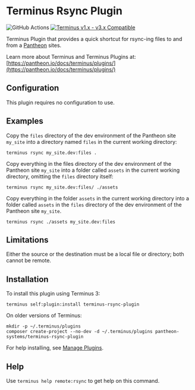 # Terminus Rsync Plugin

![GitHub Actions](https://github.com/pantheon-systems/terminus-rsync-plugin/actions/workflows/ci.yml/badge.svg)
[![Terminus v1.x - v3.x Compatible](https://img.shields.io/badge/terminus-2.x%20--%203.x-green.svg)](https://github.com/pantheon-systems/terminus-rsync-plugin/tree/1.x)

Terminus Plugin that provides a quick shortcut for rsync-ing files to and from a [Pantheon](https://www.pantheon.io) sites.

Learn more about Terminus and Terminus Plugins at:
[https://pantheon.io/docs/terminus/plugins/](https://pantheon.io/docs/terminus/plugins/)

## Configuration

This plugin requires no configuration to use.

## Examples

Copy the `files` directory of the dev environment of the Pantheon site `my_site` into a directory named `files` in the current working directory:
```
terminus rsync my_site.dev:files .
```
Copy everything in the files directory of the dev environment of the Pantheon site `my_site` into a folder called `assets` in the current working directory, omitting the `files` directory itself:
```
terminus rsync my_site.dev:files/ ./assets
```
Copy everything in the folder `assets` in the current working directory into a folder called `assets` in the `files` directory of the dev environment of the Pantheon site `my_site`.
```
terminus rsync ./assets my_site.dev:files
```

## Limitations

Either the source or the destination must be a local file or directory; both cannot be remote.

## Installation

To install this plugin using Terminus 3:
```
terminus self:plugin:install terminus-rsync-plugin
```

On older versions of Terminus:
```
mkdir -p ~/.terminus/plugins
composer create-project --no-dev -d ~/.terminus/plugins pantheon-systems/terminus-rsync-plugin
```
For help installing, see [Manage Plugins](https://pantheon.io/docs/terminus/plugins/).

## Help
Use `terminus help remote:rsync` to get help on this command.
